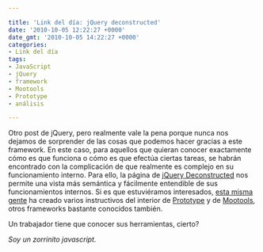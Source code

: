 ```yaml
---

title: 'Link del día: jQuery deconstructed'
date: '2010-10-05 12:22:27 +0000'
date_gmt: '2010-10-05 14:22:27 +0000'
categories:
- Link del día
tags:
- JavaScript
- jQuery
- framework
- Mootools
- Prototype
- análisis

---
```


Otro post de jQuery, pero realmente vale la pena porque nunca nos dejamos de sorprender de las cosas que podemos hacer gracias a este framework. En este caso, para aquellos que quieran conocer exactamente cómo es que funciona o cómo es que efectúa ciertas tareas, se habrán encontrado con la complicación de que realmente es complejo en su funcionamiento interno. Para ello, la página de [jQuery Deconstructed](http://www.keyframesandcode.com/resources/javascript/deconstructed/jquery/) nos permite una vista más semántica y fácilmente entendible de sus funcionamientos internos. Si es que estuviéramos interesados, [esta misma gente](http://www.keyframesandcode.com/resources/javascript/deconstructed/) ha creado varios instructivos del interior de [Prototype](http://www.keyframesandcode.com/resources/javascript/deconstructed/prototype/) y de [Mootools](http://www.keyframesandcode.com/resources/javascript/deconstructed/mootools/), otros frameworks bastante conocidos también.

Un trabajador tiene que conocer sus herramientas, cierto?

_Soy un zorrinito javascript._
